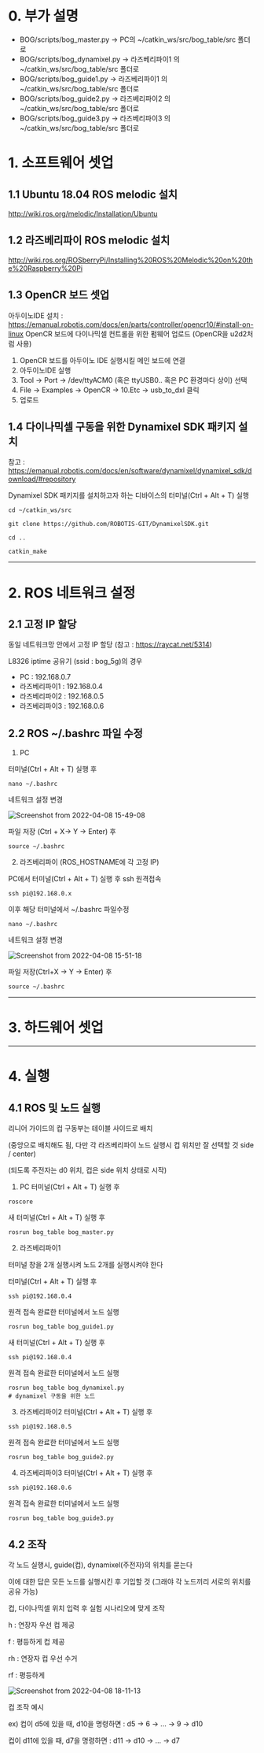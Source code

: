 # 0. 부가 설명

* BOG/scripts/bog_master.py -> PC의 ~/catkin_ws/src/bog_table/src 폴더로
* BOG/scripts/bog_dynamixel.py -> 라즈베리파이1 의 ~/catkin_ws/src/bog_table/src 폴더로
* BOG/scripts/bog_guide1.py -> 라즈베리파이1 의 ~/catkin_ws/src/bog_table/src 폴더로
* BOG/scripts/bog_guide2.py -> 라즈베리파이2 의 ~/catkin_ws/src/bog_table/src 폴더로
* BOG/scripts/bog_guide3.py -> 라즈베리파이3 의 ~/catkin_ws/src/bog_table/src 폴더로

# 1. 소프트웨어 셋업

## 1.1 Ubuntu 18.04 ROS melodic 설치
http://wiki.ros.org/melodic/Installation/Ubuntu

## 1.2 라즈베리파이 ROS melodic 설치
http://wiki.ros.org/ROSberryPi/Installing%20ROS%20Melodic%20on%20the%20Raspberry%20Pi

## 1.3 OpenCR 보드 셋업
아두이노IDE 설치 : https://emanual.robotis.com/docs/en/parts/controller/opencr10/#install-on-linux
OpenCR 보드에 다이나믹셀 컨트롤을 위한 펌웨어 업로드 (OpenCR을 u2d2처럼 사용)
1) OpenCR 보드를 아두이노 IDE 실행시킬 메인 보드에 연결
2) 아두이노IDE 실행
3) Tool -> Port -> /dev/ttyACM0 (혹은 ttyUSB0.. 혹은 PC 환경마다 상이) 선택
4) File -> Examples -> OpenCR -> 10.Etc -> usb_to_dxl 클릭
5) 업로드

## 1.4 다이나믹셀 구동을 위한 Dynamixel SDK 패키지 설치
참고 : https://emanual.robotis.com/docs/en/software/dynamixel/dynamixel_sdk/download/#repository

Dynamixel SDK 패키지를 설치하고자 하는 디바이스의 터미널(Ctrl + Alt + T) 실행

```
cd ~/catkin_ws/src

git clone https://github.com/ROBOTIS-GIT/DynamixelSDK.git

cd ..

catkin_make
```


--------------

# 2. ROS 네트워크 설정

## 2.1 고정 IP 할당
동일 네트워크망 안에서 고정 IP 할당
(참고 : https://raycat.net/5314)

L8326 iptime 공유기 (ssid : bog_5g)의 경우

* PC : 192.168.0.7
* 라즈베리파이1 : 192.168.0.4
* 라즈베리파이2 : 192.168.0.5
* 라즈베리파이3 : 192.168.0.6

## 2.2 ROS ~/.bashrc 파일 수정
1) PC

터미널(Ctrl + Alt + T) 실행 후
```
nano ~/.bashrc
```
네트워크 설정 변경

![Screenshot from 2022-04-08 15-49-08](https://user-images.githubusercontent.com/61779427/162380194-f8f43f7e-526e-4d51-b5f8-51d39432f2d2.png)

파일 저장 (Ctrl + X-> Y -> Enter) 후
```
source ~/.bashrc
``` 
2) 라즈베리파이 (ROS_HOSTNAME에 각 고정 IP)

PC에서 터미널(Ctrl + Alt + T) 실행 후 ssh 원격접속
```
ssh pi@192.168.0.x
```
이후 해당 터미널에서 ~/.bashrc 파일수정

```
nano ~/.bashrc
```
네트워크 설정 변경

![Screenshot from 2022-04-08 15-51-18](https://user-images.githubusercontent.com/61779427/162380446-398d917a-8f0c-43b9-94c3-0036861b85b7.png)

파일 저장(Ctrl+X -> Y -> Enter) 후
```
source ~/.bashrc
```
--------------
# 3. 하드웨어 셋업
--------------
# 4. 실행
## 4.1 ROS 및 노드 실행

리니어 가이드의 컵 구동부는 테이블 사이드로 배치

(중앙으로 배치해도 됨, 다만 각 라즈베리파이 노드 실행시 컵 위치만 잘 선택할 것 side / center)

(되도록 주전자는 d0 위치, 컵은 side 위치 상태로 시작)

1) PC
터미널(Ctrl + Alt + T) 실행 후
```
roscore
```
새 터미널(Ctrl + Alt + T) 실행 후
```
rosrun bog_table bog_master.py
```

2) 라즈베리파이1

터미널 창을 2개 실행시켜 노드 2개를 실행시켜야 한다

터미널(Ctrl + Alt + T) 실행 후
```
ssh pi@192.168.0.4
```
원격 접속 완료한 터미널에서 노드 실행
```
rosrun bog_table bog_guide1.py
```

새 터미널(Ctrl + Alt + T) 실행 후
```
ssh pi@192.168.0.4
```
원격 접속 완료한 터미널에서 노드 실행
```
rosrun bog_table bog_dynamixel.py
# dynamixel 구동을 위한 노드
```

3) 라즈베리파이2
터미널(Ctrl + Alt + T) 실행 후
```
ssh pi@192.168.0.5
```
원격 접속 완료한 터미널에서 노드 실행
```
rosrun bog_table bog_guide2.py
```

4) 라즈베리파이3
터미널(Ctrl + Alt + T) 실행 후
```
ssh pi@192.168.0.6
```
원격 접속 완료한 터미널에서 노드 실행
```
rosrun bog_table bog_guide3.py
```

## 4.2 조작

각 노드 실행시, guide(컵), dynamixel(주전자)의 위치를 묻는다

이에 대한 답은 모든 노드를 실행시킨 후 기입할 것
(그래야 각 노드끼리 서로의 위치를 공유 가능)

컵, 다이나믹셀 위치 입력 후 실험 시나리오에 맞게 조작

h : 연장자 우선 컵 제공

f : 평등하게 컵 제공

rh : 연장자 컵 우선 수거

rf : 평등하게 

![Screenshot from 2022-04-08 18-11-13](https://user-images.githubusercontent.com/61779427/162404612-8f359e8c-8b80-4d11-80ca-3351a890ebfb.png)

컵 조작 예시

ex)
컵이 d5에 있을 때, d10을 명령하면
: d5 -> 6 -> ... -> 9 -> d10

컵이 d11에 있을 때, d7을 명령하면
: d11 -> d10 -> ... -> d7 


